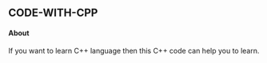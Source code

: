 ## CODE-WITH-CPP
#### About
If you want to learn C++ language then this C++ code can help you to learn.
